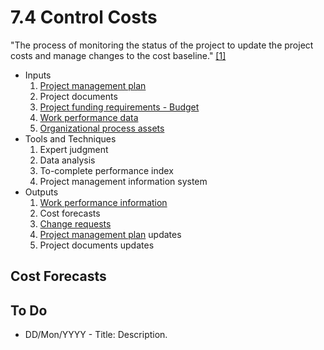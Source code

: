 # 7.4 Control Costs

"The process of monitoring the status of the project to update the project costs
and manage changes to the cost baseline." [[1]](../home.md#references)

- Inputs
  1. [Project management plan](../04-integration/4.2-develop-project-management-plan.md)
  2. Project documents
  3. [Project funding requirements - Budget](07-cost/7.3-determine-budget.md)
  4. [Work performance data](../00-project-files/06-work-performance/00-work-performance.md#work-performance-data)
  5. [Organizational process assets](../00-project-files/02-organizational-process-assets/00-organizational-process-assets.md)
- Tools and Techniques
  1. Expert judgment
  2. Data analysis
  3. To-complete performance index
  4. Project management information system
- Outputs
  1. [Work performance information](../00-project-files/06-work-performance/00-work-performance.md#work-performance-information)
  2. Cost forecasts
  3. [Change requests](../00-project-files/04-change-requests/00-change-requests.md)
  4. [Project management plan](../04-integration/4.2-develop-project-management-plan.md) updates
  5. Project documents updates

## Cost Forecasts

## To Do

- DD/Mon/YYYY - Title: Description.
